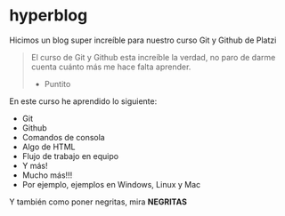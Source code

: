 # hyperblog
Hicimos un blog super increíble para nuestro curso Git y Github de Platzi
> El curso de Git y Github esta increíble la verdad, no paro de darme cuenta cuánto más me hace falta aprender.
> - Puntito

En este curso he aprendido lo siguiente:
* Git
* Github
* Comandos de consola
* Algo de HTML
* Flujo de trabajo en equipo
* Y más!
* Mucho más!!!
* Por ejemplo, ejemplos en Windows, Linux y Mac

Y también como poner negritas, mira **NEGRITAS**
